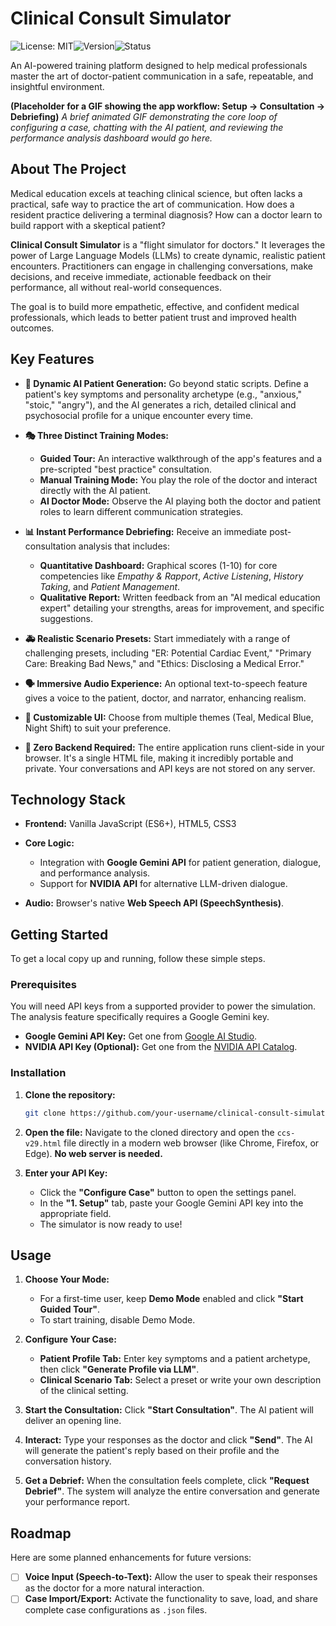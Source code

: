 # Clinical Consult Simulator

![License: MIT](https://img.shields.io/badge/License-MIT-yellow.svg)![Version](https://img.shields.io/badge/version-7.2-blue)![Status](https://img.shields.io/badge/status-active-success)

An AI-powered training platform designed to help medical professionals master the art of doctor-patient communication in a safe, repeatable, and insightful environment.

**(Placeholder for a GIF showing the app workflow: Setup -> Consultation -> Debriefing)**
*A brief animated GIF demonstrating the core loop of configuring a case, chatting with the AI patient, and reviewing the performance analysis dashboard would go here.*

## About The Project

Medical education excels at teaching clinical science, but often lacks a practical, safe way to practice the art of communication. How does a resident practice delivering a terminal diagnosis? How can a doctor learn to build rapport with a skeptical patient?

**Clinical Consult Simulator** is a "flight simulator for doctors." It leverages the power of Large Language Models (LLMs) to create dynamic, realistic patient encounters. Practitioners can engage in challenging conversations, make decisions, and receive immediate, actionable feedback on their performance, all without real-world consequences.

The goal is to build more empathetic, effective, and confident medical professionals, which leads to better patient trust and improved health outcomes.

## Key Features

*   **🧠 Dynamic AI Patient Generation:** Go beyond static scripts. Define a patient's key symptoms and personality archetype (e.g., "anxious," "stoic," "angry"), and the AI generates a rich, detailed clinical and psychosocial profile for a unique encounter every time.

*   **🎭 Three Distinct Training Modes:**
    *   **Guided Tour:** An interactive walkthrough of the app's features and a pre-scripted "best practice" consultation.
    *   **Manual Training Mode:** You play the role of the doctor and interact directly with the AI patient.
    *   **AI Doctor Mode:** Observe the AI playing both the doctor and patient roles to learn different communication strategies.

*   **📊 Instant Performance Debriefing:** Receive an immediate post-consultation analysis that includes:
    *   **Quantitative Dashboard:** Graphical scores (1-10) for core competencies like *Empathy & Rapport*, *Active Listening*, *History Taking*, and *Patient Management*.
    *   **Qualitative Report:** Written feedback from an "AI medical education expert" detailing your strengths, areas for improvement, and specific suggestions.

*   **🚑 Realistic Scenario Presets:** Start immediately with a range of challenging presets, including "ER: Potential Cardiac Event," "Primary Care: Breaking Bad News," and "Ethics: Disclosing a Medical Error."

*   **🗣️ Immersive Audio Experience:** An optional text-to-speech feature gives a voice to the patient, doctor, and narrator, enhancing realism.

*   **🎨 Customizable UI:** Choose from multiple themes (Teal, Medical Blue, Night Shift) to suit your preference.

*   **🚀 Zero Backend Required:** The entire application runs client-side in your browser. It's a single HTML file, making it incredibly portable and private. Your conversations and API keys are not stored on any server.

## Technology Stack

*   **Frontend:** Vanilla JavaScript (ES6+), HTML5, CSS3

*   **Core Logic:**
    *   Integration with **Google Gemini API** for patient generation, dialogue, and performance analysis.
    *   Support for **NVIDIA API** for alternative LLM-driven dialogue.

*   **Audio:** Browser's native **Web Speech API (SpeechSynthesis)**.

## Getting Started

To get a local copy up and running, follow these simple steps.

### Prerequisites

You will need API keys from a supported provider to power the simulation. The analysis feature specifically requires a Google Gemini key.

*   **Google Gemini API Key:** Get one from [Google AI Studio](https://aistudio.google.com/app/apikey).
*   **NVIDIA API Key (Optional):** Get one from the [NVIDIA API Catalog](https://build.nvidia.com/).

### Installation

1.  **Clone the repository:**
    ```sh
    git clone https://github.com/your-username/clinical-consult-simulator.git
    ```

2.  **Open the file:**
    Navigate to the cloned directory and open the `ccs-v29.html` file directly in a modern web browser (like Chrome, Firefox, or Edge). **No web server is needed.**

3.  **Enter your API Key:**
    *   Click the **"Configure Case"** button to open the settings panel.
    *   In the **"1. Setup"** tab, paste your Google Gemini API key into the appropriate field.
    *   The simulator is now ready to use!

## Usage

1.  **Choose Your Mode:**
    *   For a first-time user, keep **Demo Mode** enabled and click **"Start Guided Tour"**.
    *   To start training, disable Demo Mode.

2.  **Configure Your Case:**
    *   **Patient Profile Tab:** Enter key symptoms and a patient archetype, then click **"Generate Profile via LLM"**.
    *   **Clinical Scenario Tab:** Select a preset or write your own description of the clinical setting.

3.  **Start the Consultation:** Click **"Start Consultation"**. The AI patient will deliver an opening line.

4.  **Interact:** Type your responses as the doctor and click **"Send"**. The AI will generate the patient's reply based on their profile and the conversation history.

5.  **Get a Debrief:** When the consultation feels complete, click **"Request Debrief"**. The system will analyze the entire conversation and generate your performance report.

## Roadmap

Here are some planned enhancements for future versions:

- [ ] **Voice Input (Speech-to-Text):** Allow the user to speak their responses as the doctor for a more natural interaction.
- [ ] **Case Import/Export:** Activate the functionality to save, load, and share complete case configurations as `.json` files.
